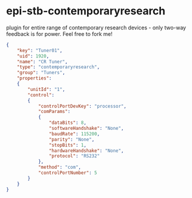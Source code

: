 # epi-stb-contemporaryresearch
plugin for entire range of contemporary research devices - only two-way feedback is for power.  Feel free to fork me!

``` json
{
	"key": "Tuner01",
	"uid": 1920,
	"name": "CR Tuner",
	"type": "contemporaryresearch",
	"group": "Tuners",
	"properties": 
	{
	    "unitId": "1",
	    "control": 
	    {
	        "controlPortDevKey": "processor",
	        "comParams": 
	        {
	            "dataBits": 8,
	            "softwareHandshake": "None",
	            "baudRate": 115200,
	            "parity": "None",
	            "stopBits": 1,
	            "hardwareHandshake": "None",
	            "protocol": "RS232"
	        },
	        "method": "com",
	        "controlPortNumber": 5
	    }
	}
}
```
